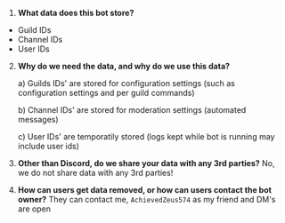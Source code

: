 1) **What data does this bot store?**

- Guild IDs
- Channel IDs
- User IDs

2) **Why do we need the data, and why do we use this data?**

    a) Guilds IDs' are stored for configuration settings (such as configuration settings and per guild commands)

    b) Channel IDs' are stored for moderation settings (automated messages)
    
    c) User IDs' are temporatily stored (logs kept while bot is running may include user ids)
    

3) **Other than Discord, do we share your data with any 3rd parties?**
No, we do not share data with any 3rd parties!

4) **How can users get data removed, or how can users contact the bot owner?**
They can contact me, `AchievedZeus574` as my friend and DM's are open
